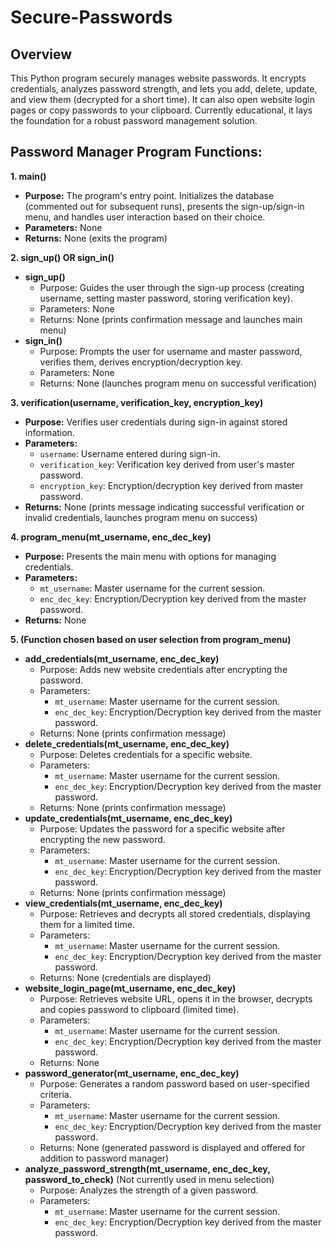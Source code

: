 # Secure-Passwords

## Overview
This Python program securely manages website passwords. It encrypts credentials, analyzes password strength, and lets you add, delete, update, and view them (decrypted for a short time). It can also open website login pages or copy passwords to your clipboard. Currently educational, it lays the foundation for a robust password management solution. 

## Password Manager Program Functions:

**1. main()**

* **Purpose:** The program's entry point. Initializes the database (commented out for subsequent runs), presents the sign-up/sign-in menu, and handles user interaction based on their choice.
* **Parameters:** None
* **Returns:** None (exits the program)

**2. sign_up() OR sign_in()**

* **sign_up()**
    * Purpose: Guides the user through the sign-up process (creating username, setting master password, storing verification key).
    * Parameters: None
    * Returns: None (prints confirmation message and launches main menu)
* **sign_in()**
    * Purpose: Prompts the user for username and master password, verifies them, derives encryption/decryption key.
    * Parameters: None
    * Returns: None (launches program menu on successful verification)

**3. verification(username, verification_key, encryption_key)**

* **Purpose:** Verifies user credentials during sign-in against stored information.
* **Parameters:**
    * `username`: Username entered during sign-in.
    * `verification_key`: Verification key derived from user's master password.
    * `encryption_key`: Encryption/decryption key derived from master password.
* **Returns:** None (prints message indicating successful verification or invalid credentials, launches program menu on success)

**4. program_menu(mt_username, enc_dec_key)**

* **Purpose:** Presents the main menu with options for managing credentials.
* **Parameters:**
    * `mt_username`: Master username for the current session.
    * `enc_dec_key`: Encryption/Decryption key derived from the master password.
* **Returns:** None

**5. (Function chosen based on user selection from program_menu)**

* **add_credentials(mt_username, enc_dec_key)**
    * Purpose: Adds new website credentials after encrypting the password.
    * Parameters:
        * `mt_username`: Master username for the current session.
        * `enc_dec_key`: Encryption/Decryption key derived from the master password.
    * Returns: None (prints confirmation message)
* **delete_credentials(mt_username, enc_dec_key)**
    * Purpose: Deletes credentials for a specific website.
    * Parameters:
        * `mt_username`: Master username for the current session.
        * `enc_dec_key`: Encryption/Decryption key derived from the master password.
    * Returns: None (prints confirmation message)
* **update_credentials(mt_username, enc_dec_key)**
    * Purpose: Updates the password for a specific website after encrypting the new password.
    * Parameters:
        * `mt_username`: Master username for the current session.
        * `enc_dec_key`: Encryption/Decryption key derived from the master password.
    * Returns: None (prints confirmation message)
* **view_credentials(mt_username, enc_dec_key)**
    * Purpose: Retrieves and decrypts all stored credentials, displaying them for a limited time.
    * Parameters:
        * `mt_username`: Master username for the current session.
        * `enc_dec_key`: Encryption/Decryption key derived from the master password.
    * Returns: None (credentials are displayed)
* **website_login_page(mt_username, enc_dec_key)**
    * Purpose: Retrieves website URL, opens it in the browser, decrypts and copies password to clipboard (limited time).
    * Parameters:
        * `mt_username`: Master username for the current session.
        * `enc_dec_key`: Encryption/Decryption key derived from the master password.
    * Returns: None
* **password_generator(mt_username, enc_dec_key)** 
    * Purpose: Generates a random password based on user-specified criteria.
    * Parameters:
        * `mt_username`: Master username for the current session.
        * `enc_dec_key`: Encryption/Decryption key derived from the master password.
    * Returns: None (generated password is displayed and offered for addition to password manager)
* **analyze_password_strength(mt_username, enc_dec_key, password_to_check)** (Not currently used in menu selection)
    * Purpose: Analyzes the strength of a given password.
    * Parameters:
        * `mt_username`: Master username for the current session.
        * `enc_dec_key`: Encryption/Decryption key derived from the master password.
